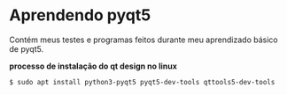 # Aprendendo pyqt5

Contém meus testes e programas feitos durante meu aprendizado básico de pyqt5.

**processo de instalação do qt design no linux**

```bash
$ sudo apt install python3-pyqt5 pyqt5-dev-tools qttools5-dev-tools
```